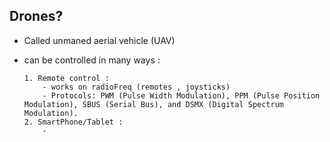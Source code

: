 ## Drones?
 - Called unmaned aerial vehicle (UAV)
 - can be controlled in many ways :
   
       1. Remote control :
           - works on radioFreq (remotes , joysticks)
           - Protocols: PWM (Pulse Width Modulation), PPM (Pulse Position Modulation), SBUS (Serial Bus), and DSMX (Digital Spectrum Modulation).
       2. SmartPhone/Tablet :
           - 
